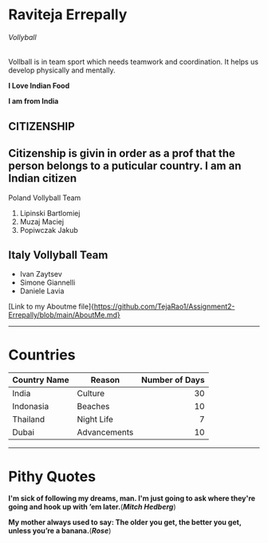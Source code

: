 # Raviteja Errepally
###### Vollyball
Vollball is in team sport which needs teamwork and coordination. It helps us develop physically and mentally.

**I Love Indian Food**

**I am from India**

CITIZENSHIP
--- 
Citizenship is givin in order as a prof that the person belongs to a puticular country. I am an Indian citizen
---
Poland Vollyball Team
1. Lipinski Bartlomiej
2. Muzaj Maciej
3. Popiwczak Jakub

## Italy Vollyball Team
* Ivan Zaytsev
* Simone Giannelli
* Daniele Lavia

[Link to my Aboutme file]{https://github.com/TejaRao1/Assignment2-Errepally/blob/main/AboutMe.md}

***
# Countries
|Country Name|Reason|Number of Days|
| --- | --- | ---: |
| India | Culture | 30 |
| Indonasia | Beaches | 10 |
| Thailand | Night Life | 7 |
| Dubai | Advancements | 10 |
***
# Pithy Quotes
**I'm sick of following my dreams, man. I'm just going to ask where they're going and hook up with ’em later.**(***Mitch Hedberg***)

**My mother always used to say: The older you get, the better you get, unless you’re a banana.**(***Rose***)


